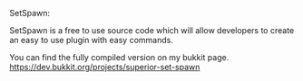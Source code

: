 SetSpawn:

SetSpawn is a free to use source code which will allow developers to create an easy to use plugin with easy commands.

You can find the fully compiled version on my bukkit page.
https://dev.bukkit.org/projects/superior-set-spawn
